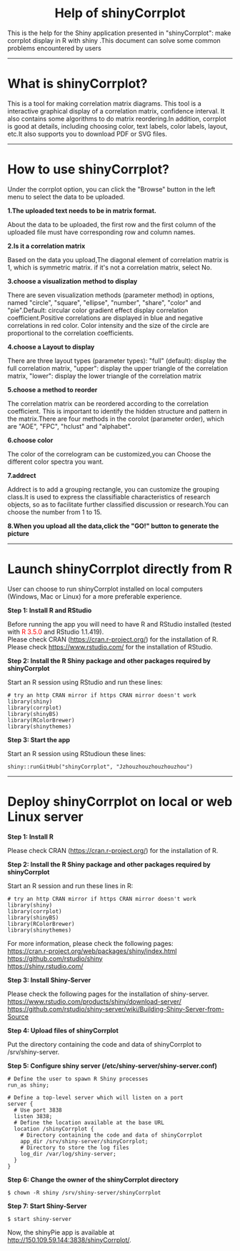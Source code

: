  <h1><center> Help of shinyCorrplot </center></h1>

This is the help for the Shiny application presented in "shinyCorrplot": make corrplot display in R with shiny .This document can solve some common problems encountered by users

*****


#	What is shinyCorrplot?

This is a tool for making correlation matrix diagrams. This tool is a interactive graphical display of a correlation matrix, confidence interval. It also contains some algorithms to do matrix reordering.In addition, corrplot is good at details, including choosing color, text labels, color labels, layout, etc.It also supports you to download PDF or SVG files.

*****

#	How to use shinyCorrplot? 

Under the corrplot option, you can click the "Browse" button in the left menu to select the data to be uploaded.

**1.The uploaded text needs to be in matrix format.**

About the data to be uploaded, the first row and the first column of the uploaded file must have corresponding row and column names.

**2.Is it a correlation matrix**

Based on the data you upload,The diagonal element of correlation matrix is 1, which is symmetric matrix. if it's not a correlation matrix, select No.

**3.choose a visualization method to display**

There are seven visualization methods (parameter method) in options, named "circle", "square", "ellipse", "number", "share", "color" and "pie".Default: circular color gradient effect display correlation coefficient.Positive correlations are displayed in blue and negative correlations in red color. Color intensity and the size of the circle are proportional to the correlation coefficients.

**4.choose a Layout to display**

There are three layout types (parameter types): "full" (default): display the full correlation matrix, "upper": display the upper triangle of the correlation matrix, "lower": display the lower triangle of the correlation matrix

**5.choose a method to reorder**

The correlation matrix can be reordered according to the correlation coefficient. This is important to identify the hidden structure and pattern in the matrix.There are four methods in the corolot (parameter order), which are "AOE", "FPC", "hclust" and "alphabet".

**6.choose color**

The color of the correlogram can be customized,you can Choose the different color spectra you want.

**7.addrect**

Addrect is to add a grouping rectangle, you can customize the grouping class.It is used to express the classifiable characteristics of research objects, so as to facilitate further classified discussion or research.You can choose the number from 1 to 15.

**8.When you upload all the data,click the "GO!" button to generate the picture**

*****

#	Launch shinyCorrplot directly from R

User can choose to run shinyCorrplot installed on local computers (Windows, Mac or Linux) for a more preferable experience.

**Step 1: Install R and RStudio**

Before running the app you will need to have R and RStudio installed (tested with <font color="red">R 3.5.0</font> and RStudio 1.1.419).  
Please check CRAN (https://cran.r-project.org/) for the installation of R.  
Please check https://www.rstudio.com/ for the installation of RStudio.  

**Step 2: Install the R Shiny package and other packages required by shinyCorrplot**

Start an R session using RStudio and run these lines:  
```
# try an http CRAN mirror if https CRAN mirror doesn't work
library(shiny)
library(corrplot)
library(shinyBS)
library(RColorBrewer)
library(shinythemes)
```

**Step 3: Start the app**  

Start an R session using RStudioun these lines:  
```
shiny::runGitHub("shinyCorrplot", "Jzhouzhouzhouzhouzhou")  
``` 
*****

#	Deploy shinyCorrplot on local or web Linux server

**Step 1: Install R**  

Please check CRAN (https://cran.r-project.org/) for the installation of R.

**Step 2: Install the R Shiny package and other packages required by shinyCorrplot**  

Start an R session and run these lines in R:  
```
# try an http CRAN mirror if https CRAN mirror doesn't work  
library(shiny)
library(corrplot)
library(shinyBS)
library(RColorBrewer)
library(shinythemes)
```

For more information, please check the following pages:  
https://cran.r-project.org/web/packages/shiny/index.html  
https://github.com/rstudio/shiny  
https://shiny.rstudio.com/  

**Step 3: Install Shiny-Server**

Please check the following pages for the installation of shiny-server.  
https://www.rstudio.com/products/shiny/download-server/  
https://github.com/rstudio/shiny-server/wiki/Building-Shiny-Server-from-Source  

**Step 4: Upload files of shinyCorrplot**

Put the directory containing the code and data of shinyCorrplot to /srv/shiny-server.  

**Step 5: Configure shiny server (/etc/shiny-server/shiny-server.conf)**

```
# Define the user to spawn R Shiny processes
run_as shiny;

# Define a top-level server which will listen on a port
server {  
  # Use port 3838  
  listen 3838;  
  # Define the location available at the base URL  
  location /shinyCorrplot {  
    # Directory containing the code and data of shinyCorrplot  
    app_dir /srv/shiny-server/shinyCorrplot;  
    # Directory to store the log files  
    log_dir /var/log/shiny-server;  
  }  
}  
```

**Step 6: Change the owner of the shinyCorrplot directory**

```
$ chown -R shiny /srv/shiny-server/shinyCorrplot  
```

**Step 7: Start Shiny-Server**

```
$ start shiny-server  
```

Now, the shinyPie app is available at http://150.109.59.144:3838/shinyCorrplot/.  



